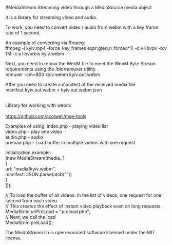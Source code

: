 #MeidaStream
Streaming video through a MediaSource media object<br>

It is a library for streaming video and audio. <br>

To work, you need to convert video / audio from webm with a key frame rate of 1 second.<br>

An example of converting via ffmpeg:<br>
ffmpeg -i kyiv.mp4 -force_key_frames expr:gte(t,n_forced*1) -c:v libvpx -b:v 1M -c:a libvorbis kyiv.webm<br>

Next, you need to remux the WebM file to meet the WebM Byte Stream requirements using the /bin/remuxer utility.<br>
remuxer -cm=800 kyiv.webm kyiv.out.webm<br>

After you need to create a manifest of the received media file<br>
manifest kyiv.out.webm > kyiv.out.webm.json<br><br>

Library for working with webm:<br><br>
https://github.com/acolwell/mse-tools<br>

Examples of using:
index.php - playing video list<br>
video.php - play one video<br>
audio.php - audio<br>
preload.php - Load buffer in multiple videos with one request<br>


Initialization example:<br>
(new MediaStream(media, [<br>
     {<br>
         url: "media/kyiv.webm",<br>
         manifest: JSON.parse(atob("<?= base64_encode(json_encode($manifest)) ?>"))<br>
     }<br>
]));<br>

// To load the buffer of all videos. In the list of videos, one request for one second from each video. <br>
// This creates the effect of instant video playback even on long requests.<br>
MediaStrim.urlPreLoad = "preload.php";<br>
// Next, we call the load<br>
MediaStrim.preLoad();<br>


The MeidaStream lib is open-sourced software licensed under the MIT license.
